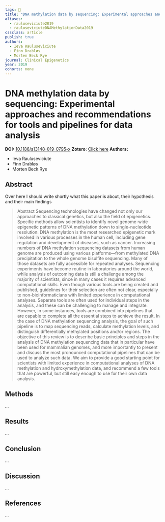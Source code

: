 ```yaml
---
tags: 🚀
title: "DNA methylation data by sequencing: Experimental approaches and recommendations for tools and pipelines for data analysis"
aliases:
  - rauluseviciute2019
  - rauluseviciuteDNAMethylationData2019
cssclass: article
publish: true
authors:
  - Ieva Rauluseviciute
  - Finn Drabløs
  - Morten Beck Rye
journal: Clinical Epigenetics
year: 2019
cohorts: none
---
```

# DNA methylation data by sequencing: Experimental approaches and recommendations for tools and pipelines for data analysis
**DOI:** [10.1186/s13148-019-0795-x](https://www.doi.org/10.1186/s13148-019-0795-x)
**Zotero:** [Click here](zotero://select/items/@rauluseviciuteDNAMethylationData2019)
**Authors:**
  - Ieva Rauluseviciute
  - Finn Drabløs
  - Morten Beck Rye

## Abstract
Over here I should write shortly what this paper is about, their hypothesis and their main findings
> Abstract Sequencing technologies have changed not only our approaches to classical genetics, but also the field of epigenetics. Specific methods allow scientists to identify novel genome-wide epigenetic patterns of DNA methylation down to single-nucleotide resolution. DNA methylation is the most researched epigenetic mark involved in various processes in the human cell, including gene regulation and development of diseases, such as cancer. Increasing numbers of DNA methylation sequencing datasets from human genome are produced using various platforms—from methylated DNA precipitation to the whole genome bisulfite sequencing. Many of those datasets are fully accessible for repeated analyses. Sequencing experiments have become routine in laboratories around the world, while analysis of outcoming data is still a challenge among the majority of scientists, since in many cases it requires advanced computational skills. Even though various tools are being created and published, guidelines for their selection are often not clear, especially to non-bioinformaticians with limited experience in computational analyses. Separate tools are often used for individual steps in the analysis, and these can be challenging to manage and integrate. However, in some instances, tools are combined into pipelines that are capable to complete all the essential steps to achieve the result. In the case of DNA methylation sequencing analysis, the goal of such pipeline is to map sequencing reads, calculate methylation levels, and distinguish differentially methylated positions and/or regions. The objective of this review is to describe basic principles and steps in the analysis of DNA methylation sequencing data that in particular have been used for mammalian genomes, and more importantly to present and discuss the most pronounced computational pipelines that can be used to analyze such data. We aim to provide a good starting point for scientists with limited experience in computational analyses of DNA methylation and hydroxymethylation data, and recommend a few tools that are powerful, but still easy enough to use for their own data analysis.

## Methods
...

## Results
...

## Conclusion
...

## Discussion
...

## References
...